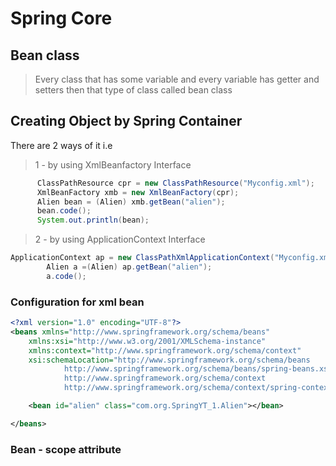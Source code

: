 # Spring Core

## Bean class
> Every class that has some variable and every variable has getter and setters then that type of class called bean class

## Creating Object by Spring Container

 There are 2 ways of it i.e 
 > 1 - by using XmlBeanfactory Interface

 ```java
 	   ClassPathResource cpr = new ClassPathResource("Myconfig.xml");
	   XmlBeanFactory xmb = new XmlBeanFactory(cpr);
	   Alien bean = (Alien) xmb.getBean("alien");
	   bean.code();
	   System.out.println(bean);

```
> 2 - by using ApplicationContext Interface

```java
ApplicationContext ap = new ClassPathXmlApplicationContext("Myconfig.xml");
		Alien a =(Alien) ap.getBean("alien");
		a.code();
```
### Configuration for xml bean 

```xml
<?xml version="1.0" encoding="UTF-8"?>
<beans xmlns="http://www.springframework.org/schema/beans"
	xmlns:xsi="http://www.w3.org/2001/XMLSchema-instance"
	xmlns:context="http://www.springframework.org/schema/context"
	xsi:schemaLocation="http://www.springframework.org/schema/beans
            http://www.springframework.org/schema/beans/spring-beans.xsd
            http://www.springframework.org/schema/context
            http://www.springframework.org/schema/context/spring-context-3.0.xsd">

	<bean id="alien" class="com.org.SpringYT_1.Alien"></bean>

</beans>
```
### Bean - scope attribute
```xml

```

